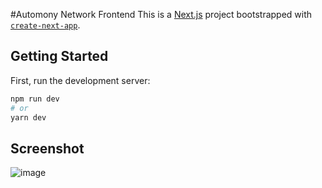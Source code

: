 #Automony Network Frontend
This is a [Next.js](https://nextjs.org/) project bootstrapped with [`create-next-app`](https://github.com/vercel/next.js/tree/canary/packages/create-next-app).

## Getting Started

First, run the development server:

```bash
npm run dev
# or
yarn dev
```

## Screenshot
![image](https://user-images.githubusercontent.com/50073310/126563807-58faf409-f2fc-4499-8040-b8fb194d7f60.png)

